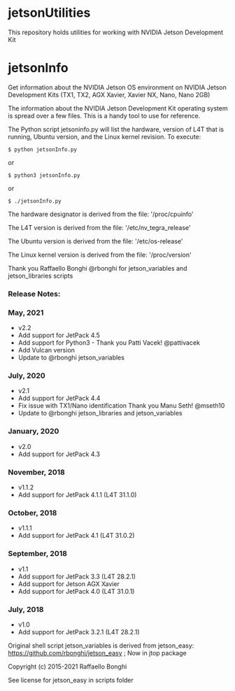 # jetsonUtilities
This repository holds utilities for working with NVIDIA Jetson Development Kit

# jetsonInfo
Get information about the NVIDIA Jetson OS environment on NVIDIA Jetson Development Kits (TX1, TX2, AGX Xavier, Xavier NX, Nano, Nano 2GB)

The information about the NVIDIA Jetson Development Kit operating system is spread over a few files. This is a handy tool to use for reference.

The Python script jetsoninfo.py will list the hardware, version of L4T that is running, Ubuntu version, and the Linux kernel revision. To execute:
```
$ python jetsonInfo.py
```
or
```
$ python3 jetsonInfo.py
```
or
```
$ ./jetsonInfo.py 
```
The hardware designator is derived from the file: '/proc/cpuinfo'

The L4T version is derived from the file: '/etc/nv_tegra_release'

The Ubuntu version is derived from the file: '/etc/os-release'

The Linux kernel version is derived from the file: '/proc/version'

Thank you Raffaello Bonghi @rbonghi for jetson_variables and jetson_libraries scripts

### Release Notes:

### May, 2021
* v2.2
* Add support for JetPack 4.5
* Add support for Python3 - Thank you Patti Vacek! @pattivacek
* Add Vulcan version
* Update to @rbonghi jetson_variables

### July, 2020
* v2.1
* Add support for JetPack 4.4
* Fix issue with TX1/Nano identification
  Thank you Manu Seth! @mseth10
* Update to @rbonghi jetson_libraries and jetson_variables

### January, 2020
* v2.0
* Add support for JetPack 4.3

### November, 2018
* v1.1.2
* Add support for JetPack 4.1.1 (L4T 31.1.0)

### October, 2018
* v1.1.1
* Add support for JetPack 4.1 (L4T 31.0.2)

### September, 2018
* v1.1
* Add support for JetPack 3.3 (L4T 28.2.1)
* Add support for Jetson AGX Xavier
* Add support for JetPack 4.0 (L4T 31.0.1)

### July, 2018
* v1.0
* Add support for JetPack 3.2.1 (L4T 28.2.1)

Original shell script jetson_variables is derived from jetson_easy: https://github.com/rbonghi/jetson_easy ; Now in jtop package

Copyright (c) 2015-2021 Raffaello Bonghi

See license for jetson_easy in scripts folder


